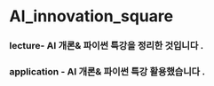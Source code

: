 # AI_innovation_square
### lecture- AI 개론& 파이썬 특강을 정리한 것입니다 .
### application - AI 개론& 파이썬 특강 활용했습니다 .
